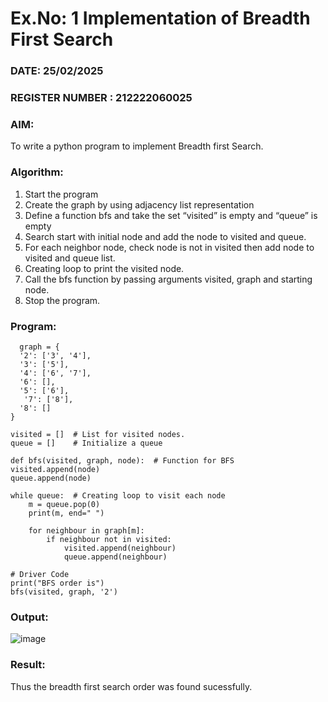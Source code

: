 # Ex.No: 1  Implementation of Breadth First Search 
### DATE: 25/02/2025                                                                           
### REGISTER NUMBER : 212222060025
### AIM: 
To write a python program to implement Breadth first Search. 
### Algorithm:
1. Start the program
2. Create the graph by using adjacency list representation
3. Define a function bfs and take the set “visited” is empty and “queue” is empty
4. Search start with initial node and add the node to visited and queue.
5. For each neighbor node, check node is not in visited then add node to visited and queue list.
6.  Creating loop to print the visited node.
7.   Call the bfs function by passing arguments visited, graph and starting node.
8.   Stop the program.
### Program:

      graph = {
      '2': ['3', '4'],
      '3': ['5'],
      '4': ['6', '7'],
      '6': [],
      '5': ['6'],
       '7': ['8'],
      '8': []
    }

    visited = []  # List for visited nodes.
    queue = []    # Initialize a queue

    def bfs(visited, graph, node):  # Function for BFS
    visited.append(node)
    queue.append(node)

    while queue:  # Creating loop to visit each node
        m = queue.pop(0)
        print(m, end=" ")

        for neighbour in graph[m]:
            if neighbour not in visited:
                visited.append(neighbour)
                queue.append(neighbour)

    # Driver Code
    print("BFS order is")
    bfs(visited, graph, '2')












### Output:

![image](https://github.com/user-attachments/assets/81aacbb9-39d9-4aa9-98bb-e99d6c4f6ade)



### Result:
Thus the breadth first search order was found sucessfully.
